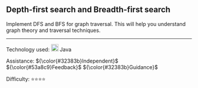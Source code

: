 ## Depth-first search and Breadth-first search
Implement DFS and BFS for graph traversal. This will help you understand graph theory and traversal techniques.

<hr>

Technology used: <img src="https://github.com/user-attachments/assets/4fa4459c-aa24-4b89-9d92-e033fdcfe347" height="20" width="20" valign="center"> Java

Assistance: ${\color{#32383b}Independent}$ ${\color{#53a8c9}Feedback}$ ${\color{#32383b}Guidance}$

Difficulty: ⭐⭐⭐⭐
